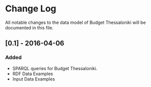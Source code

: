 # Change Log
All notable changes to the data model of Budget Thessaloniki will be documented in this file.

## [0.1] - 2016-04-06
### Added
- SPARQL queries for Budget Thessaloniki.
- RDF Data Examples
- Input Data Examples
